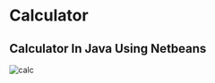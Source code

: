 # Calculator

## Calculator In Java Using Netbeans

![calc](https://user-images.githubusercontent.com/63692107/103473022-08185400-4dba-11eb-81b0-978267661476.PNG)
